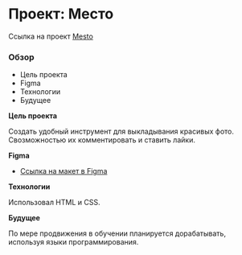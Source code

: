 # Проект: Место

Ссылка на проект [Mesto](https://alexeynewdeveloper.github.io/gh-pages-mesto/index.html)

### Обзор

- Цель проекта
- Figma
- Технологии
- Будущее

**Цель проекта**

Создать удобный инструмент для выкладывания красивых фото. Свозможностью их комментировать и ставить лайки.

**Figma**

- [Ссылка на макет в Figma](https://www.figma.com/file/2cn9N9jSkmxD84oJik7xL7/JavaScript.-Sprint-4?node-id=0%3A1)

**Технологии**

Использовал HTML и CSS.

**Будущее**

По мере продвижения в обучении планируется дорабатывать, используя языки программирования.
